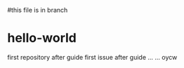 #this file is in branch
# hello-world
first repository after guide
first issue after guide
...
...
oycw
